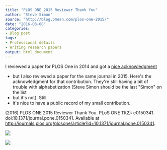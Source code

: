 ```yaml
---
title: "PLOS ONE 2015 Reviewer Thank You"
author: "Steve Simon"
source: "http://blog.pmean.com/plos-one-2015/"
date: "2016-03-08"
categories:
- Blog post
tags:
- Professional details
- Writing research papers
output: html_document
---
```


I reviewed a paper for PLOS One in 2014 and got a [nice
acknowledgment](../plos-one-reviewer/index.html)
- but I also reviewed a
paper for the same journal in 2015. Here's the acknowledgment for that
contribution. They're still having a bit of trouble with alphabetization
(Steve Simon should be the last "Simon" on the list
- but it's not).
Still
- it's nice to have a public record of my small
contribution.

<!---More--->

(2016) PLOS ONE 2015 Reviewer Thank You. PLoS ONE 11(2): e0150341.
doi:10.1371/journal.pone.0150341. Available at
<http://journals.plos.org/plosone/article?id=10.1371/journal.pone.0150341>.

![](http://www.pmean.com/images/images/16/plos-one-201501.png)



![](http://www.pmean.com/images/images/16/plos-one-201502.png)




